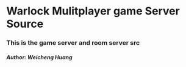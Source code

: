# Warlock Mulitplayer game Server Source
### This is the game server and room server src
##### Author: Weicheng Huang

